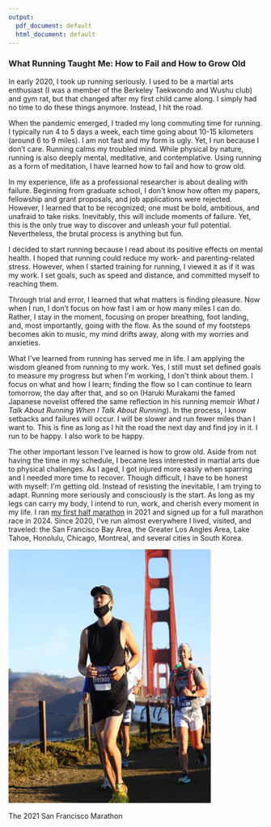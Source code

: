 ```yaml
---
output:
  pdf_document: default
  html_document: default
---
```


### What Running Taught Me: How to Fail and How to Grow Old

In early 2020, I took up running seriously. I used to be a martial arts enthusiast (I was a member of the Berkeley Taekwondo and Wushu club) and gym rat, but that changed after my first child came along. I simply had no time to do these things anymore. Instead, I hit the road. 

When the pandemic emerged, I traded my long commuting time for running. I typically run 4 to 5 days a week, each time going about 10-15 kilometers (around 6 to 9 miles). I am not fast and my form is ugly. Yet, I run because I don’t care. Running calms my troubled mind. While physical by nature, running is also deeply mental, meditative, and contemplative. Using running as a form of meditation, I have learned how to fail and how to grow old.

In my experience, life as a professional researcher is about dealing with failure. Beginning from graduate school, I don't know how often my papers, fellowship and grant proposals, and job applications were rejected. However, I learned that to be recognized; one must be bold, ambitious, and unafraid to take risks. Inevitably, this will include moments of failure. Yet, this is the only true way to discover and unleash your full potential. Nevertheless, the brutal process is anything but fun. 

I decided to start running because I read about its positive effects on mental health. I hoped that running could reduce my work- and parenting-related stress. However, when I started training for running, I viewed it as if it was my work. I set goals, such as speed and distance, and committed myself to reaching them.

Through trial and error, I learned that what matters is finding pleasure. Now when I run, I don’t focus on how fast I am or how many miles I can do. Rather, I stay in the moment, focusing on proper breathing, foot landing, and, most importantly, going with the flow. As the sound of my footsteps becomes akin to music, my mind drifts away, along with my worries and anxieties. 

What I've learned from running has served me in life. I am applying the wisdom gleaned from running to my work. Yes, I still must set defined goals to measure my progress but when I'm working, I don't think about them. I focus on what and how I learn; finding the flow so I can continue to learn tomorrow, the day after that, and so on (Haruki Murakami the famed Japanese novelist offered the same reflection in his running memoir *What I Talk About Running When I Talk About Running*). In the process, I know setbacks and failures will occur. I will be slower and run fewer miles than I want to. This is fine as long as I hit the road the next day and find joy in it. I run to be happy. I also work to be happy.

The other important lesson I've learned is how to grow old. Aside from not having the time in my schedule, I became less interested in martial arts due to physical challenges. As I aged, I got injured more easily when sparring and I needed more time to recover. Though difficult, I have to be honest with myself: I'm getting old. Instead of resisting the inevitable, I am trying to adapt. Running more seriously and consciously is the start. As long as my legs can carry my body, I intend to run, work, and cherish every moment in my life. I ran [my first half marathon](https://www.athlinks.com/event/1403/results/Event/987276/Course/2128846/Bib/11909) in 2021 and signed up for a full marathon race in 2024. Since 2020, I've run almost everywhere I lived, visited, and traveled: the San Francisco Bay Area, the Greater Los Angles Area, Lake Tahoe, Honolulu, Chicago, Montreal, and several cities in South Korea.

<img src = "https://raw.githubusercontent.com/jaeyk/jaeyk.github.io/gh-pages/sf_marathon_cut.jpeg" width="400" height="500" />

The 2021 San Francisco Marathon